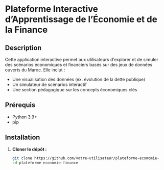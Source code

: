 # Plateforme Interactive d’Apprentissage de l’Économie et de la Finance

## Description
Cette application interactive permet aux utilisateurs d'explorer et de simuler des scénarios économiques et financiers basés sur des jeux de données ouverts du Maroc. Elle inclut :
- Une visualisation des données (ex. évolution de la dette publique)
- Un simulateur de scénarios interactif
- Une section pédagogique sur les concepts économiques clés

## Prérequis
- Python 3.9+
- pip

## Installation

1. **Cloner le dépôt :**
   ```bash
   git clone https://github.com/votre-utilisateur/plateforme-economie-finance.git
   cd plateforme-economie-finance
 
